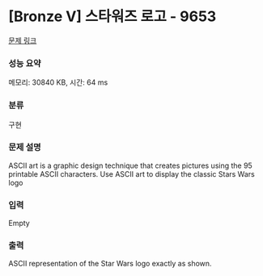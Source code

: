 # [Bronze V] 스타워즈 로고 - 9653 

[문제 링크](https://www.acmicpc.net/problem/9653) 

### 성능 요약

메모리: 30840 KB, 시간: 64 ms

### 분류

구현

### 문제 설명

<p>ASCII art is a graphic design technique that creates pictures using the 95 printable ASCII characters. Use ASCII art to display the classic Stars Wars logo </p>

### 입력 

 Empty

### 출력 

 <p>ASCII representation of the Star Wars logo exactly as shown. </p>

<p> </p>

